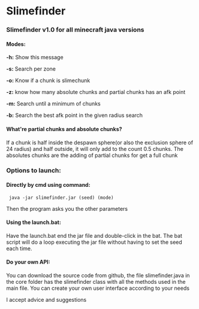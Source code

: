 # Slimefinder
### Slimefinder v1.0 for all minecraft java versions
#### Modes:

**-h:** Show this message

**-s:** Search per zone

**-o:** Know if a chunk is slimechunk

**-z:** know how many absolute chunks and partial chunks has an afk point

**-m:** Search until a minimum of chunks

**-b:** Search the best afk point in the given radius search

#### What're partial chunks and absolute chunks?

If a chunk is half inside the despawn sphere(or also the exclusion sphere of 24 radius) and half outside, it will only add to the count 0.5 chunks.
The absolutes chunks are the adding of partial chunks for get a full chunk

### Options to launch:

#### Directly by cmd using command:

``` java -jar slimefinder.jar (seed) (mode)```

Then the program asks you the other parameters

#### Using the launch.bat:

Have the launch.bat end the jar file and double-click in the bat.
The bat script  will do a loop executing the jar file without having to set the seed each time.

#### Do your own API:

You can download the source code from github, the file slimefinder.java in the core folder has the slimefinder class with all the methods used in the main file. You can create your own user interface according to your needs

I accept advice and suggestions
